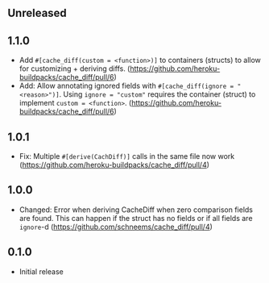 ## Unreleased

## 1.1.0

- Add `#[cache_diff(custom = <function>)]` to containers (structs) to allow for customizing + deriving diffs. (https://github.com/heroku-buildpacks/cache_diff/pull/6)
- Add: Allow annotating ignored fields with `#[cache_diff(ignore = "<reason>")]`. Using `ignore = "custom"` requires the container (struct) to implement `custom = <function>`. (https://github.com/heroku-buildpacks/cache_diff/pull/6)

## 1.0.1

- Fix: Multiple `#[derive(CachDiff)]` calls in the same file now work (https://github.com/heroku-buildpacks/cache_diff/pull/4)

## 1.0.0

- Changed: Error when deriving CacheDiff when zero comparison fields are found. This can happen if the struct has no fields or if all fields are `ignore`-d (https://github.com/schneems/cache_diff/pull/4)

## 0.1.0

- Initial release
